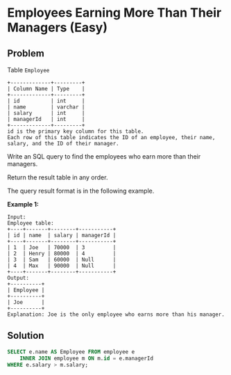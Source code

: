 # Employees Earning More Than Their Managers (Easy)
  
## Problem
Table `Employee`  
~~~
+-------------+---------+
| Column Name | Type    |
+-------------+---------+
| id          | int     |
| name        | varchar |
| salary      | int     |
| managerId   | int     |
+-------------+---------+
id is the primary key column for this table.
Each row of this table indicates the ID of an employee, their name, salary, and the ID of their manager.
~~~
Write an SQL query to find the employees who earn more than their managers.

Return the result table in any order.

The query result format is in the following example.

**Example 1:**  
~~~
Input: 
Employee table:
+----+-------+--------+-----------+
| id | name  | salary | managerId |
+----+-------+--------+-----------+
| 1  | Joe   | 70000  | 3         |
| 2  | Henry | 80000  | 4         |
| 3  | Sam   | 60000  | Null      |
| 4  | Max   | 90000  | Null      |
+----+-------+--------+-----------+
Output: 
+----------+
| Employee |
+----------+
| Joe      |
+----------+
Explanation: Joe is the only employee who earns more than his manager.
~~~

## Solution
```sql
SELECT e.name AS Employee FROM employee e
    INNER JOIN employee m ON m.id = e.managerId
WHERE e.salary > m.salary;
```